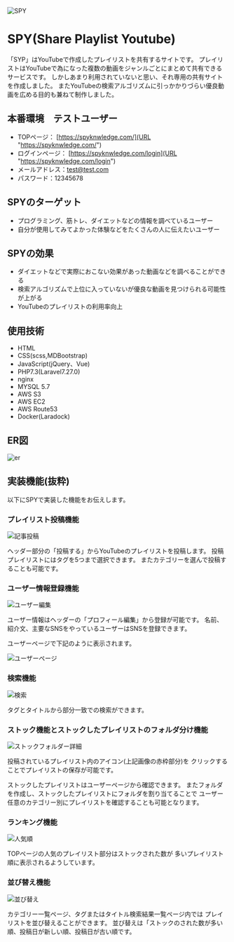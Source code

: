 ![SPY](https://user-images.githubusercontent.com/44170627/99727163-e8271c80-2afa-11eb-8922-ca297f8c99f2.png)

# SPY(Share Playlist Youtube)
「SYP」はYouTubeで作成したプレイリストを共有するサイトです。
プレイリストはYouTubeで為になった複数の動画をジャンルごとにまとめて共有できるサービスです。
しかしあまり利用されていないと思い、それ専用の共有サイトを作成しました。
またYouTubeの検索アルゴリズムに引っかかりづらい優良動画を広める目的も兼ねて制作しました。

## 本番環境　テストユーザー
- TOPページ： [https://spyknwledge.com/](URL "https://spyknwledge.com/")
- ログインページ： [https://spyknwledge.com/login](URL "https://spyknwledge.com/login")
- メールアドレス：test@test.com
- パスワード：12345678

## SPYのターゲット
- プログラミング、筋トレ、ダイエットなどの情報を調べているユーザー
- 自分が使用してみてよかった体験などをたくさんの人に伝えたいユーザー

## SPYの効果
- ダイエットなどで実際におこない効果があった動画などを調べることができる
- 検索アルゴリズムで上位に入っていないが優良な動画を見つけられる可能性が上がる
- YouTubeのプレイリストの利用率向上

## 使用技術
- HTML
- CSS(scss,MDBootstrap)
- JavaScript(jQuery、Vue)
- PHP7.3(Laravel7.27.0)
- nginx
- MYSQL 5.7
- AWS S3
- AWS EC2
- AWS Route53
- Docker(Laradock)

## ER図
![er](https://user-images.githubusercontent.com/44170627/103448817-2a3ea300-4ce2-11eb-9679-b0fb3d45a6aa.png)


## 実装機能(抜粋)
以下にSPYで実装した機能をお伝えします。

### プレイリスト投稿機能

![記事投稿](https://user-images.githubusercontent.com/44170627/103450905-6680fc00-4d00-11eb-9dbb-a0b69507a163.png)

ヘッダー部分の「投稿する」からYouTubeのプレイリストを投稿します。
投稿プレイリストにはタグを5つまで選択できます。
またカテゴリーを選んで投稿することも可能です。

### ユーザー情報登録機能

![ユーザー編集](https://user-images.githubusercontent.com/44170627/99728482-d5ade280-2afc-11eb-9965-86daaf7eeecf.png)

ユーザー情報はヘッダーの「プロフィール編集」から登録が可能です。
名前、紹介文、主要なSNSをやっているユーザーはSNSを登録できます。

ユーザーページで下記のように表示されます。

![ユーザーページ](https://user-images.githubusercontent.com/44170627/99728493-d9da0000-2afc-11eb-855c-06dbed450094.png)

### 検索機能

![検索](https://user-images.githubusercontent.com/44170627/99729066-b95e7580-2afd-11eb-84f4-9a4e962a8713.png)

タグとタイトルから部分一致での検索ができます。

### ストック機能とストックしたプレイリストのフォルダ分け機能

![ストックフォルダー詳細](https://user-images.githubusercontent.com/44170627/103450904-5ec15780-4d00-11eb-9d48-ff116753831b.png)

投稿されているプレイリスト内のアイコン(上記画像の赤枠部分)を
クリックすることでプレイリストの保存が可能です。

ストックしたプレイリストはユーザーページから確認できます。
またフォルダを作成し、ストックしたプレイリストにフォルダを割り当てることで
ユーザー任意のカテゴリー別にプレイリストを確認することも可能となります。

### ランキング機能

![人気順](https://user-images.githubusercontent.com/44170627/99730645-2a069180-2b00-11eb-8688-4e08f965190e.png)

TOPページの人気のプレイリスト部分はストックされた数が
多いプレイリスト順に表示されるようしています。

### 並び替え機能

![並び替え](https://user-images.githubusercontent.com/44170627/99731065-b3b65f00-2b00-11eb-86aa-888c25ab3faa.png)

カテゴリー一覧ページ、タグまたはタイトル検索結果一覧ページ内では
プレイリストを並び替えることができます。
並び替えは「ストックのされた数が多い順、投稿日が新しい順、投稿日が古い順です。



